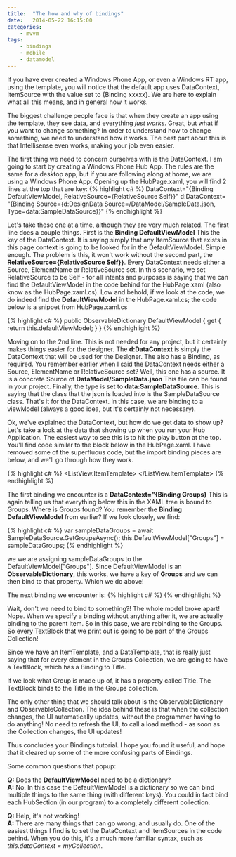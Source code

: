 ```yaml
---
title:  "The how and why of bindings"
date:   2014-05-22 16:15:00
categories: 
    - mvvm
tags:
    - bindings
    - mobile
    - datamodel
---
```



If you have ever created a Windows Phone App, or even a Windows RT app, using the template, you will notice that the default app uses DataContext, ItemSource with the value set to {Binding xxxxx}.  We are here to explain what all this means, and in general how it works.

The biggest challenge people face is that when they create an app using the template, they see data, and everything *just works*.  Great, but what if you want to change something?  In order to understand how to change something, we need to understand how it works.  The best part about this is that Intellisense even works, making your job even easier.

The first thing we need to concern ourselves with is the DataContext. I am going to start by creating a Windows Phone Hub App.  The rules are the same for a desktop app, but if you are following along at home, we are using a Windows Phone App.  Opening up the HubPage.xaml, you will find 2 lines at the top that are key:
{% highlight c# %}
DataContext="{Binding DefaultViewModel, RelativeSource={RelativeSource Self}}"
d:DataContext=
    "{Binding Source={d:DesignData Source=/DataModel/SampleData.json, Type=data:SampleDataSource}}"
{% endhighlight %}

Let's take these one at a time, although they are very much related.  The first line does a couple things.  First is the **Binding DefaultViewModel** This the key of the DataContext.  It is saying simply that any ItemSource that exists in this page context is going to be looked for in the DefaultViewModel.  Simple enough.  The problem is this, it won't work without the second part, the **RelativeSource={RelativeSource Self}}**.  Every DataContext needs either a Source, ElementName or RelativeSource set.  In this scenario, we set RelativeSource to be Self - for all intents and purposes is saying that we can find the DefaultViewModel in the code behind for the HubPage.xaml (also know as the HubPage.xaml.cs).  Low and behold, if we look at the code, we do indeed find the **DefaultViewModel** in the HubPage.xaml.cs; the code below is a snippet from HubPage.xaml.cs

{% highlight c# %}
public ObservableDictionary DefaultViewModel
{
    get { return this.defaultViewModel; }
}
{% endhighlight %}

Moving on to the 2nd line.  This is not needed for any project, but it certainly makes things easier for the designer.  The **d:DataContext** is simply the DataContext that will be used for the Designer.  The also has a Binding, as required.  You remember earlier when I said the DataContext needs either a Source, ElementName or RelativeSource set?  Well, this one has a source.  It is a concrete Source of **DataModel/SampleData.json** This file can be found in your project.  Finally, the type is set to **data:SampleDataSource**.  This is saying that the class that the json is loaded into is the SampleDataSource class.  That's it for the DataContext.  In this case, we are binding to a viewModel (always a good idea, but it's certainly not necessary).

Ok, we've explained the DataContext, but how do we get data to show up?  Let's take a look at the data that showing up when you run your Hub Application.  The easiest way to see this is to hit the play button at the top.  You'll find code similar to the block below in the HubPage.xaml.  I have removed some of the superfluous code, but the import binding pieces are below, and we'll go through how they work.

{% highlight c# %}
<HubSection x:Uid="HubSection1" Header="SECTION 1" DataContext="{Binding Groups}">
    <DataTemplate>
        <ListView ItemsSource="{Binding}">
            <ListView.ItemTemplate>
                <DataTemplate>
                    <StackPanel>
                        <TextBlock Text="{Binding Title}" />
                    </StackPanel>
                </DataTemplate>
            </ListView.ItemTemplate>
        </ListView>
    </DataTemplate>
</HubSection>
{% endhighlight %}

The first binding we encounter is a **DataContext="{Binding Groups}** This is again telling us that everything below this in the XAML tree is bound to Groups.  Where is Groups found?  You remember the **Binding DefaultViewModel** from earlier?  If we look closely, we find:

{% highlight c# %}
var sampleDataGroups = await SampleDataSource.GetGroupsAsync();
this.DefaultViewModel["Groups"] = sampleDataGroups; 
{% endhighlight %}

we we are assigning sampleDataGroups to the DefaultViewModel["Groups"].  Since DefaultViewModel is an **ObservableDictionary**, this works, we have a key of **Groups** and we can then bind to that property.  Which we do above!

The next binding we encounter is:
{% highlight c# %}
<ListView ItemsSource="{Binding}">
{% endhighlight %}

Wait, don't we need to bind to something?!  The whole model broke apart!  Nope.  When we specify a binding without anything after it, we are actually binding to the parent item.  So in this case, we are rebinding to the Groups.  So every TextBlock that we print out is going to be part of the Groups Collection!

Since we have an ItemTemplate, and a DataTemplate, that is really just saying that for every element in the Groups Collection, we are going to have a TextBlock, which has a Binding to Title.

If we look what Group is made up of, it has a property called Title.  The TextBlock binds to the Title in the Groups collection.

The only other thing that we should talk about is the ObservableDictionary and ObservableCollection.  The idea behind these is that when the collection changes, the UI automatically updates, without the programmer having to do anything!  No need to refresh the UI, to call a load method - as soon as the Collection changes, the UI updates!

Thus concludes your Bindings tutorial.  I hope you found it useful, and hope that it cleared up some of the more confusing parts of Bindings.

Some common questions that popup:

**Q:** Does the **DefaultViewModel** need to be a dictionary?<br/>
**A:** No. In this case the DefaultViewModel is a dictionary so we can bind multiple things to the same thing (with different keys).  You could in fact bind each HubSection (in our program) to a completely different collection.

**Q:** Help, it's not working!<br/>
**A:** There are many things that can go wrong, and usually do.  One of the easiest things I find is to set the DataContext and ItemSources in the code behind.  When you do this, it's a much more familiar syntax, such as *this.dataContext = myCollection*.
